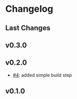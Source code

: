 # Changelog

## Last Changes

## v0.3.0
## v0.2.0

- [#4](https://github.com/alex3683/hal-http-client/issues/4): added simple build step


## v0.1.0
